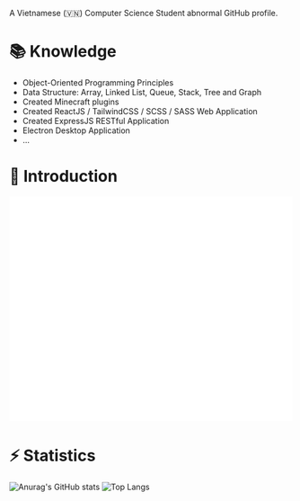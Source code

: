 
A Vietnamese (🇻🇳) Computer Science Student abnormal GitHub profile.

# 📚 Knowledge
- Object-Oriented Programming Principles
- Data Structure: Array, Linked List, Queue, Stack, Tree and Graph
- Created Minecraft plugins
- Created ReactJS / TailwindCSS / SCSS / SASS Web Application
- Created ExpressJS RESTful Application
- Electron Desktop Application
- ...

# 💬 Introduction 
![Metrics](/github-metrics.svg)

# ⚡ Statistics
![Anurag's GitHub stats](https://github-readme-stats.vercel.app/api?username=PlayerNguyen)
![Top Langs](https://github-readme-stats.vercel.app/api/top-langs/?username=PlayerNguyen&layout=compact)
<!--
**PlayerNguyen/PlayerNguyen** is a ✨ _special_ ✨ repository because its `README.md` (this file) appears on your GitHub profile.

Here are some ideas to get you started:

- 🔭 I’m currently working on ...
- 🌱 I’m currently learning ...
- 👯 I’m looking to collaborate on ...
- 🤔 I’m looking for help with ...
- 💬 Ask me about ...
- 📫 How to reach me: ...
- 😄 Pronouns: ...
- ⚡ Fun fact: ...
-->
